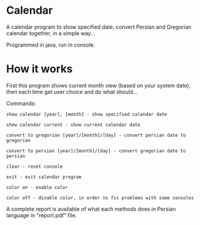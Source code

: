 # Calendar
A calendar program to show specified date, convert Persian and Gregorian calendar together, in a simple way...

Programmed in java, run in console.

# How it works
First this program shows current month view (based on your system date), then each time get user choice and do what should...

Commands:

    show calendar [year], [month] - show specified calendar date

    show calendar current - show current calendar date

    convert to gregorian [year]/[month]/[day] - convert persian date to gregorian

    convert to persian [year]/[month]/[day] - convert gregorian date to persian

    clear - reset console

    exit - exit calendar program

    color on - enable color

    color off - disable color, in order to fix problems with some consoles

A complete report is available of what each methods does in Persian language in "report.pdf" file.
